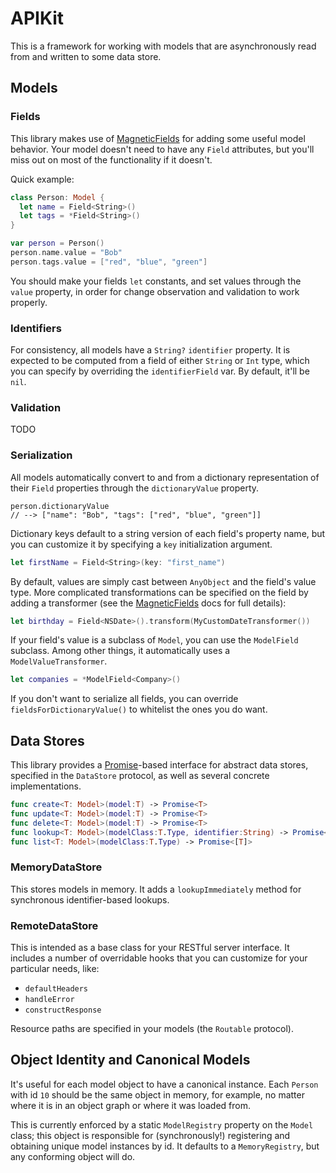# APIKit

This is a framework for working with models that are asynchronously read from and written to some data store.

## Models

### Fields

This library makes use of [MagneticFields](https://github.com/sadawi/MagneticFields) for 
adding some useful model behavior.  Your model doesn't need to have any `Field` attributes, but you'll miss out 
on most of the functionality if it doesn't.

Quick example:

```swift
class Person: Model {
  let name = Field<String>()
  let tags = *Field<String>()
}

var person = Person()
person.name.value = "Bob"
person.tags.value = ["red", "blue", "green"]
```

You should make your fields `let` constants, and set values through the `value` property, in order for change observation 
and validation to work properly.


### Identifiers

For consistency, all models have a `String?` `identifier` property.  It is expected to be computed from a field 
of either `String` or `Int` type, which you can specify by overriding the `identifierField` var.  By default, it'll be `nil`.

### Validation

TODO

### Serialization

All models automatically convert to and from a dictionary representation of their `Field` properties through the `dictionaryValue` property.

```
person.dictionaryValue
// --> ["name": "Bob", "tags": ["red", "blue", "green"]]
```

Dictionary keys default to a string version of each field's property name, but you can customize it by specifying a 
`key` initialization argument.  

```swift
let firstName = Field<String>(key: "first_name")
```

By default, values are simply cast between `AnyObject` and the field's value type.  More complicated transformations 
can be specified on the field by adding a transformer (see the [MagneticFields](https://github.com/sadawi/MagneticFields) 
docs for full details):

```swift
let birthday = Field<NSDate>().transform(MyCustomDateTransformer())
```

If your field's value is a subclass of `Model`, you can use the `ModelField` subclass.  Among other things, it automatically uses a `ModelValueTransformer`.

```swift
let companies = *ModelField<Company>()
```

If you don't want to serialize all fields, you can override `fieldsForDictionaryValue()` to whitelist the ones you do want.

## Data Stores

This library provides a [Promise](https://github.com/mxcl/PromiseKit)-based interface for abstract data stores, specified in the `DataStore` protocol, as well as several concrete implementations.

```swift
func create<T: Model>(model:T) -> Promise<T>
func update<T: Model>(model:T) -> Promise<T>
func delete<T: Model>(model:T) -> Promise<T>
func lookup<T: Model>(modelClass:T.Type, identifier:String) -> Promise<T>
func list<T: Model>(modelClass:T.Type) -> Promise<[T]>
```

### MemoryDataStore

This stores models in memory.  It adds a `lookupImmediately` method for synchronous identifier-based lookups.

### RemoteDataStore

This is intended as a base class for your RESTful server interface.  It includes a number of overridable hooks that you can customize for your particular needs, like:

* `defaultHeaders`
* `handleError`
* `constructResponse`

Resource paths are specified in your models (the `Routable` protocol).

## Object Identity and Canonical Models

It's useful for each model object to have a canonical instance.  Each `Person` with id `10` should be the same object in memory, for example, no matter where it is in an object graph or where it was loaded from.

This is currently enforced by a static `ModelRegistry` property on the `Model` class; this object is responsible for (synchronously!) registering and obtaining unique model instances by id. It defaults to a `MemoryRegistry`, but any conforming object will do.
